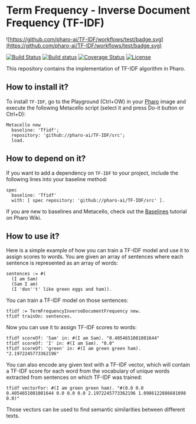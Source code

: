 # Term Frequency - Inverse Document Frequency (TF-IDF)

![https://github.com/pharo-ai/TF-IDF/workflows/test/badge.svg](https://github.com/pharo-ai/TF-IDF/workflows/test/badge.svg)

[![Build Status](https://travis-ci.org/pharo-ai/TF-IDF.svg?branch=master)](https://travis-ci.org/pharo-ai/TF-IDF)
[![Build status](https://ci.appveyor.com/api/projects/status/plkr5qalvfl89xtd?svg=true)](https://ci.appveyor.com/project/olekscode/tf-idf)
[![Coverage Status](https://coveralls.io/repos/github/pharo-ai/TF-IDF/badge.svg?branch=master)](https://coveralls.io/github/pharo-ai/TF-IDF?branch=master)
[![License](https://img.shields.io/badge/license-MIT-blue.svg)](https://raw.githubusercontent.com/pharo-ai/TF-IDF/master/LICENSE)

This repository contains the implementation of TF-IDF algorithm in Pharo.

## How to install it?

To install `TF-IDF`, go to the Playground (Ctrl+OW) in your [Pharo](https://pharo.org/) image and execute the following Metacello script (select it and press Do-it button or Ctrl+D):

```Smalltalk
Metacello new
  baseline: 'Tfidf';
  repository: 'github://pharo-ai/TF-IDF/src';
  load.
```

## How to depend on it?

If you want to add a dependency on `TF-IDF` to your project, include the following lines into your baseline method:

```Smalltalk
spec
  baseline: 'Tfidf'
  with: [ spec repository: 'github://pharo-ai/TF-IDF/src' ].
```

If you are new to baselines and Metacello, check out the [Baselines](https://github.com/pharo-open-documentation/pharo-wiki/blob/master/General/Baselines.md) tutorial on Pharo Wiki.

## How to use it?

Here is a simple example of how you can train a TF-IDF model and use it to assign scores to words. You are given an array of sentences where each sentence is represented as an array of words:

```Smalltalk
sentences := #(
  (I am Sam)
  (Sam I am)
  (I 'don''t' like green eggs and ham)).
```

You can train a TF-IDF model on those sentences:

```Smalltalk
tfidf := TermFrequencyInverseDocumentFrequency new.
tfidf trainOn: sentences.
```

Now you can use it to assign TF-IDF scores to words:

```Smalltalk
tfidf scoreOf: 'Sam' in: #(I am Sam). "0.4054651081081644"
tfidf scoreOf: 'I' in: #(I am Sam). "0.0"
tfidf scoreOf: 'green' in: #(I am green green ham). "2.1972245773362196"
```

You can also encode any given text with a TF-IDF vector, which will contain a TF-IDF score for each word from the vocabulary of unique words extracted from sentences on which TF-IDF was trained:

```Smalltalk
tfidf vectorFor: #(I am green green ham). "#(0.0 0.0 0.4054651081081644 0.0 0.0 0.0 2.1972245773362196 1.0986122886681098 0.0)"
```

Those vectors can be used to find semantic similarities between different texts.
